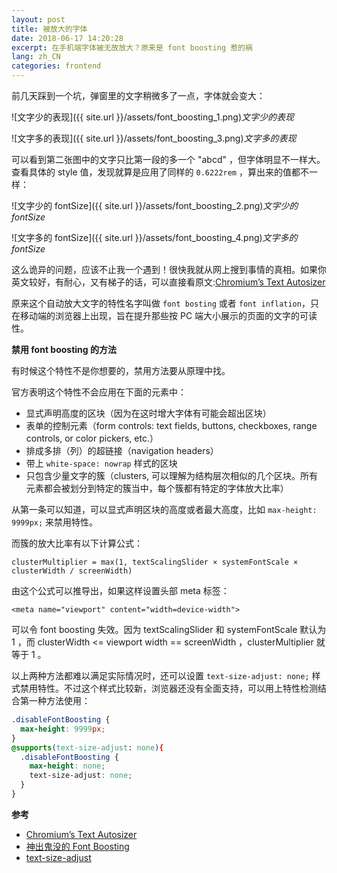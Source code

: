 ```yaml
---
layout: post
title: 被放大的字体
date: 2018-06-17 14:20:28
excerpt: 在手机端字体被无故放大？原来是 font boosting 惹的祸
lang: zh_CN
categories: frontend
---
```


前几天踩到一个坑，弹窗里的文字稍微多了一点，字体就会变大：

![文字少的表现]({{ site.url }}/assets/font_boosting_1.png)*文字少的表现*

![文字多的表现]({{ site.url }}/assets/font_boosting_3.png)*文字多的表现*

可以看到第二张图中的文字只比第一段的多一个 "abcd" ，但字体明显不一样大。查看具体的 style 值，发现就算是应用了同样的 `0.6222rem` ，算出来的值都不一样：

![文字少的 fontSize]({{ site.url }}/assets/font_boosting_2.png)*文字少的 fontSize*

![文字多的 fontSize]({{ site.url }}/assets/font_boosting_4.png)*文字多的 fontSize*

这么诡异的问题，应该不止我一个遇到！很快我就从网上搜到事情的真相。如果你英文较好，有耐心，又有梯子的话，可以直接看原文:[Chromium’s Text Autosizer](https://docs.google.com/document/d/1PPcEwAhXJJ1TQShor29KWB17KJJq7UJOM34oHwYP3Zg/edit#)

原来这个自动放大文字的特性名字叫做 `font bosting` 或者 `font inflation`，只在移动端的浏览器上出现，旨在提升那些按 PC 端大小展示的页面的文字的可读性。


**禁用 font boosting 的方法**

有时候这个特性不是你想要的，禁用方法要从原理中找。

官方表明这个特性不会应用在下面的元素中：

- 显式声明高度的区块（因为在这时增大字体有可能会超出区块）
- 表单的控制元素（form controls: text fields, buttons, checkboxes, range controls, or color pickers, etc.）
- 排成多排（列）的超链接（navigation headers）
- 带上 `white-space: nowrap` 样式的区块
- 只包含少量文字的簇（clusters, 可以理解为结构层次相似的几个区块。所有元素都会被划分到特定的簇当中，每个簇都有特定的字体放大比率）

从第一条可以知道，可以显式声明区块的高度或者最大高度，比如 `max-height: 9999px;` 来禁用特性。

而簇的放大比率有以下计算公式：

```
clusterMultiplier = max(1, textScalingSlider × systemFontScale × clusterWidth ∕ screenWidth)
```

由这个公式可以推导出，如果这样设置头部 meta 标签：
```
<meta name="viewport" content="width=device-width">
```

可以令 font boosting 失效。因为 textScalingSlider 和 systemFontScale 默认为 1 ，而 clusterWidth <= viewport width == screenWidth ，clusterMultiplier 就等于 1 。

以上两种方法都难以满足实际情况时，还可以设置 `text-size-adjust: none;` 样式禁用特性。不过这个样式比较新，浏览器还没有全面支持，可以用上特性检测结合第一种方法使用：

```css
.disableFontBoosting {
  max-height: 9999px;
}
@supports(text-size-adjust: none){
  .disableFontBoosting {
    max-height: none;
    text-size-adjust: none;
  }
}
```

**参考**

- [Chromium’s Text Autosizer](https://docs.google.com/document/d/1PPcEwAhXJJ1TQShor29KWB17KJJq7UJOM34oHwYP3Zg/edit#heading=h.sq9nxl2j9h9i)
- [神出鬼没的 Font Boosting](https://juejin.im/entry/578713ea7db2a2005ccfa769)
- [text-size-adjust](https://developer.mozilla.org/en-US/docs/Web/CSS/text-size-adjust)